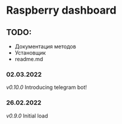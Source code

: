 # Raspberry dashboard

## TODO:
- Документация методов
- Установщик
- readme.md

### 02.03.2022
_v0.10.0_ Introducing telegram bot!

### 26.02.2022
_v0.9.0_ Initial load

